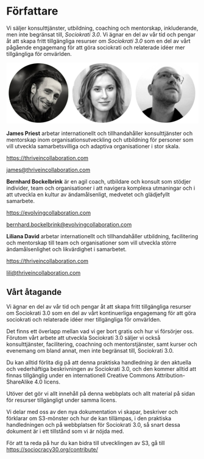 # Författare

Vi säljer konsulttjänster, utbildning, coaching och mentorskap, inkluderande, men inte begränsat till, *Sociokrati 3.0*. Vi ägnar en del av vår tid och pengar åt att skapa fritt tillgängliga resurser om *Sociokrati 3.0* som en del av vårt pågående engagemang för att göra sociokrati och relaterade idéer mer tillgängliga för omvärlden.

![James Priest, Liliana David, Bernhard Bockelbrink](img/james-liliana-bernhard.png)

**James Priest** arbetar internationellt och tillhandahåller konsulttjänster och mentorskap inom organisationsutveckling och utbildning för personer som vill utveckla samarbetsvilliga och adaptiva organisationer i stor skala.

<https://thriveincollaboration.com>

<james@thriveincollaboration.com>

**Bernhard Bockelbrink** är en agil coach, utbildare och konsult som stödjer individer, team och organisationer i att navigera komplexa utmaningar och i att utveckla en kultur av ändamålsenligt, medvetet och glädjefyllt samarbete.

<https://evolvingcollaboration.com>

<bernhard.bockelbrink@evolvingcollaboration.com>

**Liliana David** arbetar internationellt och tillhandahåller utbildning, facilitering och mentorskap till team och organisationer som vill utveckla större ändamålsenlighet och likvärdighet i samarbetet.

<https://thriveincollaboration.com>

<lili@thriveincollaboration.com>

## Vårt åtagande

Vi ägnar en del av vår tid och pengar åt att skapa fritt tillgängliga resurser om Sociokrati 3.0 som en del av vårt kontinuerliga engagemang för att göra sociokrati och relaterade idéer mer tillgängliga för omvärlden.

Det finns ett överlapp mellan vad vi ger bort gratis och hur vi försörjer oss. Förutom vårt arbete att utveckla Sociokrati 3.0 säljer vi också konsulttjänster, facilitering, coachning och mentorstjänster, samt kurser och evenemang om bland annat, men inte begränsat till, Sociokrati 3.0.

Du kan alltid förlita dig på att denna praktiska handledning är den aktuella och vederhäftiga beskrivningen av Sociokrati 3.0, och den kommer alltid att finnas tillgänglig under en internationell Creative Commons Attribution-ShareAlike 4.0 licens.

Utöver det gör vi allt innehåll på denna webbplats och allt material på sidan för resurser tillgängligt under samma licens.

Vi delar med oss av den nya dokumentation vi skapar, beskriver och förklarar om S3-mönster och hur de kan tillämpas, i den praktiska handledningen och på webbplatsen för Sociokrati 3.0, så snart dessa dokument är i ett tillstånd som vi är nöjda med.

För att ta reda på hur du kan bidra till utvecklingen av S3, gå till <https://sociocracy30.org/contribute/>